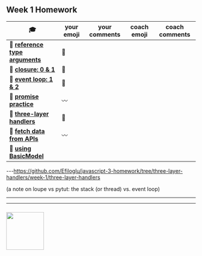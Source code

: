 ## Week 1 Homework

| :mortar_board: | your emoji | your comments | coach emoji | coach comments |
| --- | --- | --- | --- | --- |
| :egg: __[reference type arguments](./reference-type-args.md)__ |:egg: | | | |
| :egg: __[closure: 0 & 1](../exercises-closure)__ |:egg:   | | | |
| :egg: __[event loop: 1 & 2](../exercises-event-loop)__ |:egg:| | | |
| :egg: __[promise practice](./promise-practice.md)__ | :wavy_dash: | | | | 
| :egg: __[three-layer handlers](./three-layer-handlers)__ |:egg: | | | |
| :hatching_chick: __[fetch data from APIs](./fetching-exercises)__ | :wavy_dash:| | | |
| :hatching_chick: __[using BasicModel](./using-BasicModel.html)__ | | | | |

---https://github.com/Efiloglu/javascript-3-homework/tree/three-layer-handlers/week-1/three-layer-handlers

(a note on loupe vs pytut: the stack (or thread) vs. event loop)

___
___
### <a href="https://hackyourfuture.be" target="_blank"><img src="https://pbs.twimg.com/profile_images/984474625009741824/Bs_qKx6-_400x400.jpg" width="100" height="100"></img></a>
